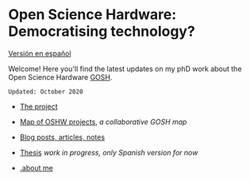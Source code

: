 # Open Science Hardware: Democratising technology?


[Versión en español](/espaniol/README_ES.md)


Welcome! Here you'll find the latest updates on my phD work about the Open Science Hardware [GOSH](https://openhardware.science). 

```
Updated: October 2020 
```

- [The project](project.md)

- [Map of OSHW projects](https://github.com/thessaly/goshMap), _a collaborative GOSH map_

- [Blog posts, articles, notes](/espaniol/publicaciones)

- [Thesis](/espaniol/tesis.md) _work in progress, only Spanish version for now_

- [.about me](/english/about.md)




